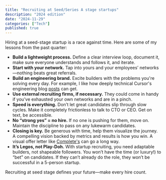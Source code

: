 ```yaml
---
title: "Recruiting at Seed/Series A stage startups"
description: "2024 edition"
date: "2024-11-29"
categories: ["Tech"]
published: true
---
```


Hiring at a seed-stage startup is a race against time. Here are some of my lessons from the past quarter:

- **Build a lightweight process.** Define a clear interview loop, document it, make sure everyone understands and follows it, and iterate.
- **Start with your network.** Tap into yours and your employees’ networks—nothing beats great referrals.
- **Build an engineering brand.** Excite builders with the problems you're solving every day. For example, I like how deeply technical Cursor's engineering blog [posts](https://www.cursor.com/blog/llama-inference) can get.
- **Use external recruiting firms, if necessary.** They could come in handy if you’ve exhausted your own networks and are in a pinch.
- **Speed is everything.** Don’t let great candidates slip through slow cycles. Make it completely frictionless to talk to CTO or CEO. Get on text, be accessible.
- **No “strong yes” = no hire.** If no one is pushing for them, move on. Maintain the discipline to pass on any lukewarm candidates.
- **Closing is key.** Be generous with time, help them visualize the journey. A compelling vision backed by metrics and results is how you win. A visual offer letter like [Complete's](https://www.complete.so/offers) can go a long way.
- **It’s Legos, not Play-Doh.** With startup recruiting, you need adaptable builders, not shapeable followers. You won’t have the time (or luxury!) to “bet” on candidates. If they can’t already do the role, they won’t be successful in a 5-person startup.

Recruiting at seed stage defines your future—make every hire count.